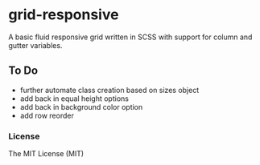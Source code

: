 # grid-responsive

A basic fluid responsive grid written in SCSS with support for column and gutter variables.

## To Do
+ further automate class creation based on sizes object
+ add back in equal height options
+ add back in background color option
+ add row reorder

### License
The MIT License (MIT)